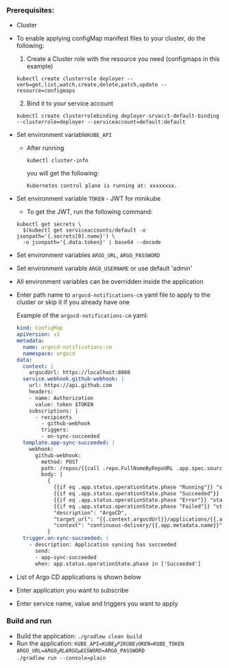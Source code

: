 ### Prerequisites:
* Cluster

* To enable applying configMap manifest files to your cluster, do the following:

    1. Create a Cluster role with the resource you need (configmaps in this example)

    ```
    kubectl create clusterrole deployer --verb=get,list,watch,create,delete,patch,update --resource=configmaps
    ```
    2. Bind it to your service account
    ```
  	kubectl create clusterrolebinding deployer-srvacct-default-binding --clusterrole=deployer --serviceaccount=default:default
    ```

* Set environment variable<code>KUBE_API</code>

    - After running 
      ```
      kubectl cluster-info
      ```
      you will get the following:
      ```
      Kubernetes control plane is running at: xxxxxxxx.
      ```
* Set environment variable <code>TOKEN</code> - JWT for minikube
    - To get the JWT, run the following command: 
    ```
    kubectl get secrets \
      $(kubectl get serviceaccounts/default -o jsonpath='{.secrets[0].name}') \
      -o jsonpath='{.data.token}' | base64 --decode
    ```

* Set environment variables <code>ARGO_URL</code>, <code>ARGO_PASSWORD</code>
* Set environment variable <code>ARGO_USERNAME</code> or use default 'admin'
* All environment variables can be overridden inside the application

* Enter path name to <code>argocd-notifications-cm</code> yaml file to apply to the cluster or skip it if you already have one
  
    Example of the <code>argocd-notifications-cm</code> yaml:

    ```yaml
    kind: ConfigMap
    apiVersion: v1
    metadata:
      name: argocd-notifications-cm
      namespace: argocd
    data:
      context: |
        argocdUrl: https://localhost:8080
      service.webhook.github-webhook: |
        url: https://api.github.com
        headers:
        - name: Authorization
          value: token $TOKEN
        subscriptions: |
          - recipients
            - github-webhook
            triggers:
            - on-sync-succeeded
      template.app-sync-succeeded: |
        webhook:
          github-webhook:
            method: POST
            path: /repos/{{call .repo.FullNameByRepoURL .app.spec.source.repoURL}}/statuses/{{.app.status.operationState.operation.sync.revision}}
            body: |
              {
                {{if eq .app.status.operationState.phase "Running"}} "state": "pending"{{end}}
                {{if eq .app.status.operationState.phase "Succeeded"}} "state": "success"{{end}}
                {{if eq .app.status.operationState.phase "Error"}} "state": "error"{{end}}
                {{if eq .app.status.operationState.phase "Failed"}} "state": "error"{{end}},
                "description": "ArgoCD",
                "target_url": "{{.context.argocdUrl}}/applications/{{.app.metadata.name}}",
                "context": "continuous-delivery/{{.app.metadata.name}}"
              }
      trigger.on-sync-succeeded: |
        - description: Application syncing has succeeded
          send:
          - app-sync-succeeded
          when: app.status.operationState.phase in ['Succeeded']
    ```
* List of Argo CD applications is shown below
* Enter application you want to subscribe
* Enter service name, value and triggers you want to apply

### Build and run
* Build the application: <code>./gradlew clean build</code>
* Run the application: 
  <code>KUBE_API=$KUBE_API KUBE_TOKEN=$KUBE_TOKEN ARGO_URL=$ARGO_URL ARGO_PASSWORD=$ARGO_PASSWORD ./gradlew run 
  --console=plain</code>